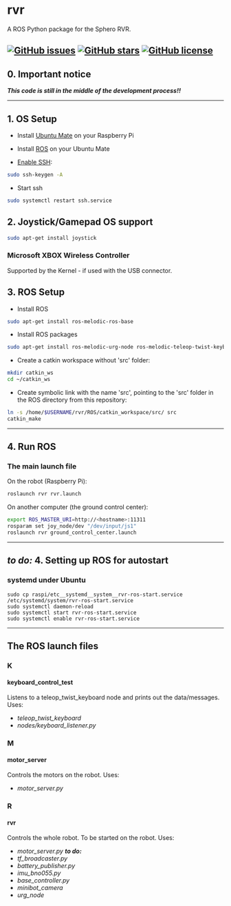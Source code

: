 # rvr
A ROS Python package for the Sphero RVR.

[![GitHub issues](https://img.shields.io/github/issues/markusk/rvr)](https://github.com/markusk/rvr/issues)
[![GitHub stars](https://img.shields.io/github/stars/markusk/rvr)](https://github.com/markusk/rvr/stargazers)
[![GitHub license](https://img.shields.io/github/license/markusk/rvr)](https://github.com/markusk/rvr/blob/master/LICENSE)
---
## 0. Important notice

_**This code is still in the middle of the development process!!**_

---
## 1. OS Setup
- Install [Ubuntu Mate](https://ubuntu-mate.org/download/) on your Raspberry Pi
- Install [ROS](http://wiki.ros.org/melodic/Installation/Ubuntu/) on your Ubuntu Mate

- [Enable SSH](https://askubuntu.com/questions/626372/could-not-load-host-key-etc-ssh-ssh-host-ed25519-key-in-var-log-auth-log/649782):

```bash
sudo ssh-keygen -A
```

- Start ssh

```bash
sudo systemctl restart ssh.service
```

## 2. Joystick/Gamepad OS support

```bash
sudo apt-get install joystick
```

### Microsoft XBOX Wireless Controller
Supported by the Kernel - if used with the USB connector.



## 3. ROS Setup
- Install ROS

```bash
sudo apt-get install ros-melodic-ros-base
```

- Install ROS packages

```bash
sudo apt-get install ros-melodic-urg-node ros-melodic-teleop-twist-keyboard joystick ros-melodic-joystick-drivers ros-melodic-teleop-twist-joy
```

- Create a catkin workspace without 'src' folder:

```bash
mkdir catkin_ws
cd ~/catkin_ws
```

- Create symbolic link with the name 'src', pointing to the 'src' folder in the ROS directory from this repository:

```bash
ln -s /home/$USERNAME/rvr/ROS/catkin_workspace/src/ src
catkin_make
```

---

## 4. Run ROS
### The main launch file
On the robot (Raspberry Pi):

```bash
roslaunch rvr rvr.launch
```

On another computer (the ground control center):

```bash
export ROS_MASTER_URI=http://<hostname>:11311
rosparam set joy_node/dev "/dev/input/js1"
roslaunch rvr ground_control_center.launch
```

---

## _**to do:**_ 4. Setting up ROS for autostart
### systemd under Ubuntu

```
sudo cp raspi/etc__systemd__system__rvr-ros-start.service /etc/systemd/system/rvr-ros-start.service
sudo systemctl daemon-reload
sudo systemctl start rvr-ros-start.service
sudo systemctl enable rvr-ros-start.service
```

---

## The ROS launch files

### K
#### keyboard_control_test
Listens to a teleop_twist_keyboard node and prints out the data/messages. Uses:
- _teleop_twist_keyboard_
- _nodes/keyboard_listener.py_

### M
#### motor_server
Controls the motors on the robot. Uses:
- _motor_server.py_

### R
#### rvr
Controls the whole robot. To be started on the robot. Uses:
- _motor_server.py_
_**to do:**_
- _tf_broadcaster.py_
- _battery_publisher.py_
- _imu_bno055.py_
- _base_controller.py_
- _minibot_camera_
- _urg_node_
